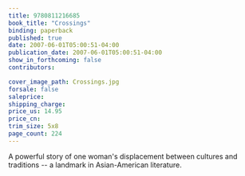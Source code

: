 ```yaml
---
title: 9780811216685
book_title: "Crossings"
binding: paperback
published: true
date: 2007-06-01T05:00:51-04:00
publication_date: 2007-06-01T05:00:51-04:00
show_in_forthcoming: false
contributors:

cover_image_path: Crossings.jpg
forsale: false
saleprice:
shipping_charge:
price_us: 14.95
price_cn:
trim_size: 5x8
page_count: 224
---
```

A powerful story of one woman's displacement between cultures and traditions -- a landmark in Asian-American literature.


